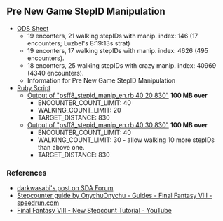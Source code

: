 ## Pre New Game StepID Manipulation

- [ODS Sheet](./psff8rta-stepid-manip-en.zip)
  - 19 enconters, 21 walking stepIDs with manip. index: 146 (17 encounters; Luzbel's 8:19:13s strat)
  - 19 enconters, 17 walking stepIDs with manip. index: 4626 (495 encounters).
  - 18 enconters, 25 walking stepIDs with crazy manip. index: 40969 (4340 encounters).
  - Information for Pre New Game StepID Manipulation
- [Ruby Script](./psff8_stepid_manip_en.rb)
  - [Output of "psff8_stepid_manip_en.rb 40 20 830"](./psff8_stepid_manip_40_20_830.zip) **100 MB over**
    - ENCOUNTER_COUNT_LIMIT: 40
    - WALKING_COUNT_LIMIT: 20
    - TARGET_DISTANCE: 830
  - [Output of "psff8_stepid_manip_en.rb 40 30 830"](./psff8_stepid_manip_40_30_830.zip) **100 MB over**
    - ENCOUNTER_COUNT_LIMIT: 40
    - WALKING_COUNT_LIMIT: 30 - allow walking 10 more stepIDs than above one.
    - TARGET_DISTANCE: 830

### References

- [darkwasabi's post on SDA Forum]( https://forum.speeddemosarchive.com/post/final_fantasy_viii_improving_on_old_847_run725.html#final_fantasy_viii_improving_on_old_847_run725)
- [Stepcounter guide by OnychuOnychu - Guides - Final Fantasy VIII - speedrun.com](https://www.speedrun.com/ff8/guide/ud8pg)
- [Final Fantasy VIII - New Stepcount Tutorial - YouTube](https://www.youtube.com/watch?v=9JSVOUJHY6g)
